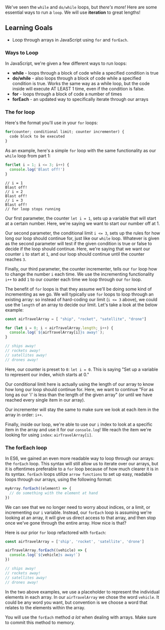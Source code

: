 We've seen the `while` and `do/while` loops, but *there's more!* Here are some essential ways to run a `loop`. We will use **iteration** to great lengths!

## Learning Goals  

* Loop through arrays in JavaScript using `for` and `forEach`.

### Ways to Loop  

In JavaScript, we're given a few different ways to run loops:

* **while** - loops through a block of code while a specified condition is true
* **do/while** - also loops through a block of code while a specified condition is true. Works the same way as a while loop, but the code inside will execute AT LEAST 1 time, even if the condition is false.
* **for** - loops through a block of code a number of times
* **forEach** - an updated way to specifically iterate through our arrays

### The for loop

Here's the format you'll use in your `for` loops:  

```javascript
for(counter; conditional limit; counter incrementer) {
  code block to be executed
}
```

As an example, here's a simple `for` loop with the same functionality as our `while` loop from part 1:

```javascript
for(let i = 1; i <= 3; i++) {
  console.log('Blast off!')
}
```

```no-highlight
// i = 1
Blast off!
// i = 2
Blast off!
// i = 3
Blast off!
// for loop stops running
```

Our first parameter, the counter `let i = 1`, sets up a variable that will start at a certain number. Here, we're saying we want to start our number off at 1.

Our second parameter, the conditional limit `i <= 3`, sets up the rules for how long our loop should continue for, just like our `while` loop. Whatever is given as the second parameter will test if the given condition is true or false to decide if the loop should continue. Here, we're saying that we want our counter `i` to start at `1`, and our loop should continue until the counter reaches `3`.

Finally, our third parameter, the counter incrementer, tells our `for` loop how to change the number `i` each time. We use the incrementing functionality `i++` to add `1` to our counter each time we loop through our `for` loop.

The benefit of `for` loops is that they assume we'll be doing some kind of incrementing as we go. We will typically use `for` loops to loop through an existing array: so instead of hard-coding our limit (`i <= 3` above), we could use the `length` of an array to decide our limit. Let's take a look at the below example:

```javascript
const airTravelArray = [ "ship", "rocket", "satellite", "drone"]

for (let i = 0; i < airTravelArray.length; i++) {
  console.log(`${airTravelArray[i]}s away!`);
}

// ships away!
// rockets away!
// satellites away!
// drones away!
```

 Here, our counter is preset to `0`: `let i = 0`. This is saying "Set up a variable to represent our index, which starts at 0."

 Our conditional limit here is actually using the length of our array to know how long our loop should continue for. Here, we want to continue "For as long as our 'i' is less than the length of the given array" (or until we have reached every single item in our array).

Our incrementer will stay the same to make sure we look at each item in the array in order: `i++`.

Finally, inside our loop, we're able to use our `i` index to look at a specific item in the array and use it for our `console.log`! We reach the item we're looking for using `index`: `airTravelArray[i]`.

### The forEach loop

In ES6, we gained an even more readable way to loop through our arrays: the `forEach` loop. This syntax will still allow us to iterate over our arrays, but it is oftentimes preferable to a `for` loop because of how much clearer it is in its syntax. `forEach` loops utilize `arrow functions` to set up easy, readable loops through our arrays, using the following format:

```javascript
myArray.forEach((element) => {
  // do something with the element at hand
})
```

We can see that we no longer need to worry about indices, or a limit, or incrementing our `i` variable. Instead, our `forEach` loop is assuming we're looking at an array, it will give us direct access to that array, and then stop once we've gone through the entire array. How nice is that?

Here is our prior `for` loop refactored with `forEach`:

```javascript
const airTravelArray = ['ship', 'rocket', 'satellite', 'drone']

airTravelArray.forEach((vehicle) => {
  console.log(`${vehicle}s away!`)
})

// ships away!
// rockets away!
// satellites away!
// drones away!
```

In the two above examples, we use a placeholder to represent the individual elements in each array. In our `airTravelArray` we chose the word `vehicle`. It could be any word you want, but convention is we choose a word that relates to the elements within the array.

You will use the `forEach` method *a lot* when dealing with arrays. Make sure to commit this method to memory.
